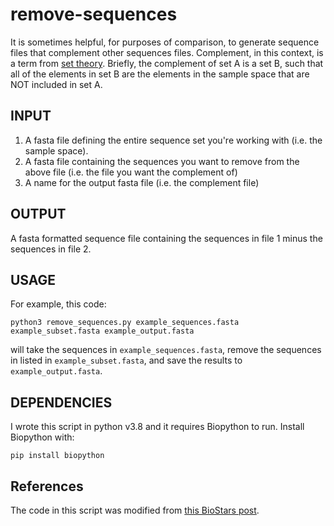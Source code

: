 # remove-sequences

It is sometimes helpful, for purposes of comparison, to generate sequence files that complement other sequences files. Complement, in this context, is a term from [set theory](https://en.wikipedia.org/wiki/Complement_%28set_theory%29). Briefly, the complement of set A is a set B, such that all of the elements in set B are the elements in the sample space that are NOT included in set A.

## INPUT

1. A fasta file defining the entire sequence set you're working with (i.e. the sample space).
2. A fasta file containing the sequences you want to remove from the above file (i.e. the file you want the complement of)
3. A name for the output fasta file (i.e. the complement file)

## OUTPUT

A fasta formatted sequence file containing the sequences in file 1 minus the sequences in file 2.

## USAGE

For example, this code:

`python3 remove_sequences.py example_sequences.fasta example_subset.fasta example_output.fasta`

will take the sequences in `example_sequences.fasta`, remove the sequences in listed in `example_subset.fasta`, and save the results to `example_output.fasta`.

## DEPENDENCIES

I wrote this script in python v3.8 and it requires Biopython to run. Install Biopython with:

`pip install biopython`

## References

The code in this script was modified from [this BioStars post](https://www.biostars.org/p/4881/).

